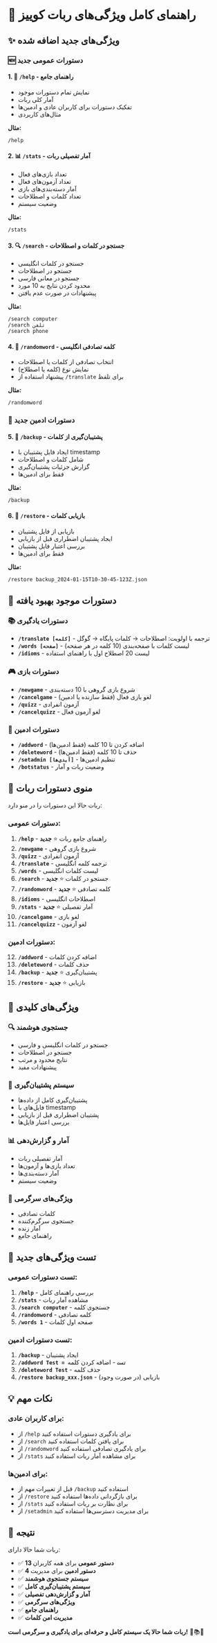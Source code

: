 # 🚀 راهنمای کامل ویژگی‌های ربات کوییز

## ✨ ویژگی‌های جدید اضافه شده

### 🆕 دستورات عمومی جدید

#### 1. **📖 `/help` - راهنمای جامع**
- نمایش تمام دستورات موجود
- آمار کلی ربات
- تفکیک دستورات برای کاربران عادی و ادمین‌ها
- مثال‌های کاربردی

**مثال:**
```
/help
```

#### 2. **📊 `/stats` - آمار تفصیلی ربات**
- تعداد بازی‌های فعال
- تعداد آزمون‌های فعال
- آمار دسته‌بندی‌های بازی
- تعداد کلمات و اصطلاحات
- وضعیت سیستم

**مثال:**
```
/stats
```

#### 3. **🔍 `/search` - جستجو در کلمات و اصطلاحات**
- جستجو در کلمات انگلیسی
- جستجو در اصطلاحات
- جستجو در معانی فارسی
- محدود کردن نتایج به 10 مورد
- پیشنهادات در صورت عدم یافتن

**مثال:**
```
/search computer
/search تلفن
/search phone
```

#### 4. **🎲 `/randomword` - کلمه تصادفی انگلیسی**
- انتخاب تصادفی از کلمات یا اصطلاحات
- نمایش نوع (کلمه یا اصطلاح)
- پیشنهاد استفاده از `/translate` برای تلفظ

**مثال:**
```
/randomword
```

### 🔐 دستورات ادمین جدید

#### 5. **💾 `/backup` - پشتیبان‌گیری از کلمات**
- ایجاد فایل پشتیبان با timestamp
- شامل کلمات و اصطلاحات
- گزارش جزئیات پشتیبان‌گیری
- فقط برای ادمین‌ها

**مثال:**
```
/backup
```

#### 6. **🔄 `/restore` - بازیابی کلمات**
- بازیابی از فایل پشتیبان
- ایجاد پشتیبان اضطراری قبل از بازیابی
- بررسی اعتبار فایل پشتیبان
- فقط برای ادمین‌ها

**مثال:**
```
/restore backup_2024-01-15T10-30-45-123Z.json
```

## 🎯 دستورات موجود بهبود یافته

### 📚 دستورات یادگیری
- **`/translate [کلمه]`** - ترجمه با اولویت: اصطلاحات → کلمات پایگاه → گوگل
- **`/words [صفحه]`** - لیست کلمات با صفحه‌بندی (10 کلمه در هر صفحه)
- **`/idioms`** - لیست 20 اصطلاح اول با راهنمای استفاده

### 🎮 دستورات بازی
- **`/newgame`** - شروع بازی گروهی با 10 دسته‌بندی
- **`/cancelgame`** - لغو بازی فعال (فقط سازنده یا ادمین)
- **`/quizz`** - آزمون انفرادی
- **`/cancelquizz`** - لغو آزمون فعال

### 🔐 دستورات ادمین
- **`/addword`** - اضافه کردن تا 10 کلمه (فقط ادمین‌ها)
- **`/deleteword`** - حذف تا 10 کلمه (فقط ادمین‌ها)
- **`/setadmin [آیدی‌ها]`** - تنظیم ادمین‌ها
- **`/botstatus`** - وضعیت ربات و آمار

## 📱 منوی دستورات ربات

ربات حالا این دستورات را در منو دارد:

### دستورات عمومی:
1. **`/help`** - راهنمای جامع ربات ⭐ **جدید**
2. **`/newgame`** - شروع بازی گروهی
3. **`/quizz`** - آزمون انفرادی
4. **`/translate`** - ترجمه کلمه انگلیسی
5. **`/words`** - لیست کلمات انگلیسی
6. **`/search`** - جستجو در کلمات ⭐ **جدید**
7. **`/randomword`** - کلمه تصادفی ⭐ **جدید**
8. **`/idioms`** - اصطلاحات انگلیسی
9. **`/stats`** - آمار تفصیلی ⭐ **جدید**
10. **`/cancelgame`** - لغو بازی
11. **`/cancelquizz`** - لغو آزمون

### دستورات ادمین:
12. **`/addword`** - اضافه کردن کلمات
13. **`/deleteword`** - حذف کلمات
14. **`/backup`** - پشتیبان‌گیری ⭐ **جدید**
15. **`/restore`** - بازیابی ⭐ **جدید**

## 🎊 ویژگی‌های کلیدی

### 🔍 جستجوی هوشمند
- جستجو در کلمات انگلیسی و فارسی
- جستجو در اصطلاحات
- نتایج محدود و مرتب
- پیشنهادات مفید

### 💾 سیستم پشتیبان‌گیری
- پشتیبان‌گیری کامل از داده‌ها
- فایل‌های با timestamp
- پشتیبان اضطراری قبل از بازیابی
- بررسی اعتبار فایل‌ها

### 📊 آمار و گزارش‌دهی
- آمار تفصیلی ربات
- تعداد بازی‌ها و آزمون‌ها
- آمار دسته‌بندی‌ها
- وضعیت سیستم

### 🎲 ویژگی‌های سرگرمی
- کلمات تصادفی
- جستجوی سرگرم‌کننده
- آمار زنده
- راهنمای جامع

## 🚀 تست ویژگی‌های جدید

### تست دستورات عمومی:
1. **`/help`** - بررسی راهنمای کامل
2. **`/stats`** - مشاهده آمار ربات
3. **`/search computer`** - جستجوی کلمه
4. **`/randomword`** - کلمه تصادفی
5. **`/words 1`** - صفحه اول کلمات

### تست دستورات ادمین:
1. **`/backup`** - ایجاد پشتیبان
2. **`/addword Test = تست`** - اضافه کردن کلمه
3. **`/deleteword Test`** - حذف کلمه
4. **`/restore backup_xxx.json`** - بازیابی (در صورت وجود)

## 💡 نکات مهم

### برای کاربران عادی:
- از `/help` برای یادگیری دستورات استفاده کنید
- از `/search` برای یافتن کلمات استفاده کنید
- از `/randomword` برای یادگیری تصادفی استفاده کنید
- از `/stats` برای مشاهده آمار ربات استفاده کنید

### برای ادمین‌ها:
- قبل از تغییرات مهم از `/backup` استفاده کنید
- از `/restore` برای بازگردانی داده‌ها استفاده کنید
- از `/stats` برای نظارت بر ربات استفاده کنید
- از `/setadmin` برای مدیریت دسترسی‌ها استفاده کنید

## 🎯 نتیجه

ربات شما حالا دارای:
- ✅ **13 دستور عمومی** برای همه کاربران
- ✅ **4 دستور ادمین** برای مدیریت
- ✅ **سیستم جستجوی هوشمند**
- ✅ **سیستم پشتیبان‌گیری کامل**
- ✅ **آمار و گزارش‌دهی تفصیلی**
- ✅ **ویژگی‌های سرگرمی**
- ✅ **راهنمای جامع**
- ✅ **مدیریت امن کلمات**

**ربات شما حالا یک سیستم کامل و حرفه‌ای برای یادگیری و سرگرمی است!** 🎉📚🚀
